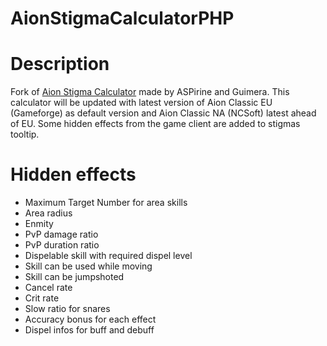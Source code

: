 # AionStigmaCalculatorPHP

# Description
Fork of [Aion Stigma Calculator](https://aion.aspirine.su/stigma/) made by ASPirine and Guimera.
This calculator will be updated with latest version of Aion Classic EU (Gameforge) as default version and Aion Classic NA (NCSoft) latest ahead of EU.
Some hidden effects from the game client are added to stigmas tooltip.

# Hidden effects
- Maximum Target Number for area skills
- Area radius
- Enmity
- PvP damage ratio
- PvP duration ratio
- Dispelable skill with required dispel level
- Skill can be used while moving
- Skill can be jumpshoted
- Cancel rate
- Crit rate
- Slow ratio for snares
- Accuracy bonus for each effect
- Dispel infos for buff and debuff

